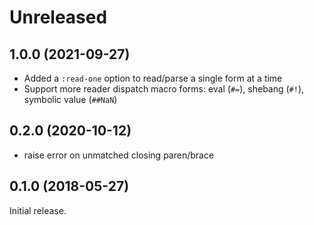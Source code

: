 # Unreleased

## 1.0.0 (2021-09-27)

- Added a `:read-one` option to read/parse a single form at a time
- Support more reader dispatch macro forms: eval (`#=`), shebang (`#!`),
  symbolic value (`##NaN`)

## 0.2.0 (2020-10-12)

- raise error on unmatched closing paren/brace

## 0.1.0 (2018-05-27)

Initial release.
